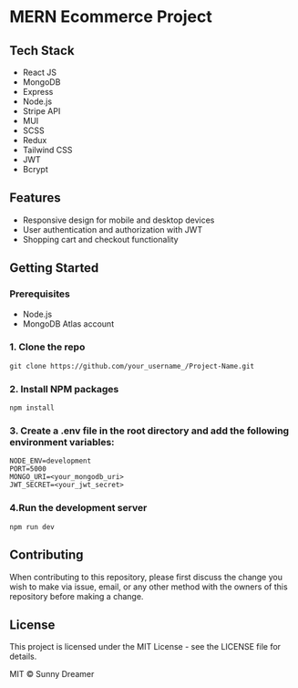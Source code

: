 <h1>MERN Ecommerce Project</h1>

## Tech Stack

- React JS
- MongoDB
- Express
- Node.js
- Stripe API
- MUI
- SCSS
- Redux
- Tailwind CSS
- JWT
- Bcrypt

## Features

- Responsive design for mobile and desktop devices
- User authentication and authorization with JWT
- Shopping cart and checkout functionality

## Getting Started

### Prerequisites

- Node.js
- MongoDB Atlas account

### 1. Clone the repo

```
git clone https://github.com/your_username_/Project-Name.git
```

### 2. Install NPM packages

```
npm install
```

### 3. Create a .env file in the root directory and add the following environment variables:

```
NODE_ENV=development
PORT=5000
MONGO_URI=<your_mongodb_uri>
JWT_SECRET=<your_jwt_secret>
```

### 4.Run the development server

```
npm run dev
```

## Contributing

When contributing to this repository, please first discuss the change you wish to
make via issue, email, or any other method with the owners of this repository
before making a change.

## License

This project is licensed under the MIT License - see the LICENSE file for details.

MIT © Sunny Dreamer

